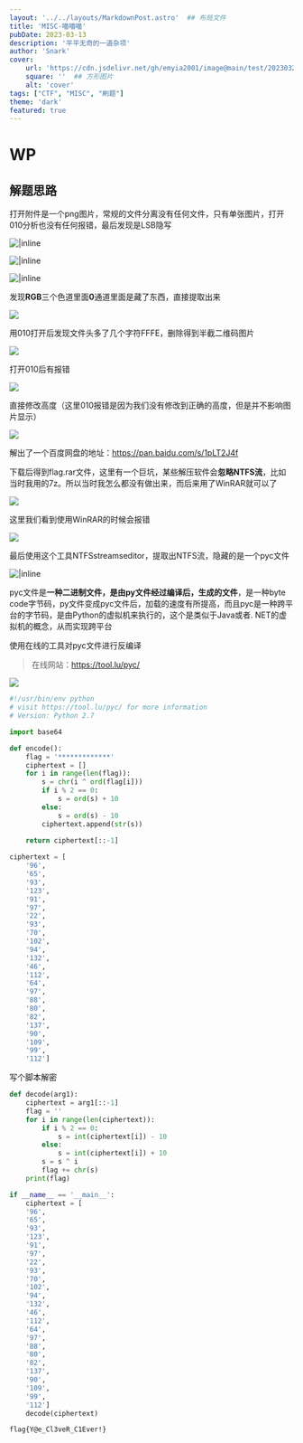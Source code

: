 ```yaml
---
layout: '../../layouts/MarkdownPost.astro'  ## 布局文件
title: 'MISC-喵喵喵'
pubDate: 2023-03-13
description: '平平无奇的一道杂项'
author: 'Snark'
cover:
    url: 'https://cdn.jsdelivr.net/gh/emyia2001/image@main/test/202303211456527.jpg'  ## 宽屏图片
    square: ''  ## 方形图片
    alt: 'cover'
tags: ["CTF", "MISC", "刷题"]
theme: 'dark'
featured: true
---
```


# WP

## 解题思路

打开附件是一个png图片，常规的文件分离没有任何文件，只有单张图片，打开010分析也没有任何报错，最后发现是LSB隐写

![|inline](https://s2.xptou.com/2023/03/17/641423fb48478.png)

![|inline](https://s2.xptou.com/2023/03/17/641423fba99b1.png)

![|inline](https://s2.xptou.com/2023/03/17/641423fbef44b.png)

发现**RGB**三个色道里面**0**通道里面是藏了东西，直接提取出来

![](https://s2.xptou.com/2023/03/17/641423fcb50df.png)

用010打开后发现文件头多了几个字符FFFE，删除得到半截二维码图片

![](https://s2.xptou.com/2023/03/17/641423fdba3d4.png)

打开010后有报错

![](https://s2.xptou.com/2023/03/17/641424004fcae.png)

直接修改高度（这里010报错是因为我们没有修改到正确的高度，但是并不影响图片显示）

![](https://s2.xptou.com/2023/03/17/641424dcc194c.png)

解出了一个百度网盘的地址：https://pan.baidu.com/s/1pLT2J4f

下载后得到flag.rar文件，这里有一个巨坑，某些解压软件会**忽略NTFS流**，比如当时我用的7z。所以当时我怎么都没有做出来，而后来用了WinRAR就可以了

![](https://s2.xptou.com/2023/03/17/641424e97f9dc.png)

这里我们看到使用WinRAR的时候会报错

![](https://s2.xptou.com/2023/03/17/641423ffad193.png)

最后使用这个工具NTFSstreamseditor，提取出NTFS流，隐藏的是一个pyc文件

![|inline](https://s2.xptou.com/2023/03/17/6414243413ad6.png)

   pyc文件是**一种二进制文件，是由py文件经过编译后，生成的文件**，是一种byte code字节码，py文件变成pyc文件后，加载的速度有所提高，而且pyc是一种跨平台的字节码，是由Python的虚拟机来执行的，这个是类似于Java或者. NET的虚拟机的概念，从而实现跨平台

使用在线的工具对pyc文件进行反编译

> 在线网站：https://tool.lu/pyc/

![](https://s2.xptou.com/2023/03/17/64142434e2258.png)

```python
#!/usr/bin/env python
# visit https://tool.lu/pyc/ for more information
# Version: Python 2.7

import base64

def encode():
    flag = '*************'
    ciphertext = []
    for i in range(len(flag)):
        s = chr(i ^ ord(flag[i]))
        if i % 2 == 0:
            s = ord(s) + 10
        else:
            s = ord(s) - 10
        ciphertext.append(str(s))
    
    return ciphertext[::-1]

ciphertext = [
    '96',
    '65',
    '93',
    '123',
    '91',
    '97',
    '22',
    '93',
    '70',
    '102',
    '94',
    '132',
    '46',
    '112',
    '64',
    '97',
    '88',
    '80',
    '82',
    '137',
    '90',
    '109',
    '99',
    '112']
```

写个脚本解密

```python
def decode(arg1):
	ciphertext = arg1[::-1]
	flag = ''
	for i in range(len(ciphertext)):
		if i % 2 == 0:
			s = int(ciphertext[i]) - 10
		else:
			s = int(ciphertext[i]) + 10 
		s = s ^ i
		flag += chr(s)
	print(flag)

if __name__ == '__main__':
	ciphertext = [
    '96',
    '65',
    '93',
    '123',
    '91',
    '97',
    '22',
    '93',
    '70',
    '102',
    '94',
    '132',
    '46',
    '112',
    '64',
    '97',
    '88',
    '80',
    '82',
    '137',
    '90',
    '109',
    '99',
    '112']
	decode(ciphertext)

```

    flag{Y@e_Cl3veR_C1Ever!} 